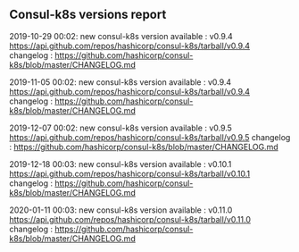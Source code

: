 ## Consul-k8s versions report

2019-10-29 00:02: new consul-k8s version available : v0.9.4 https://api.github.com/repos/hashicorp/consul-k8s/tarball/v0.9.4 changelog : https://github.com/hashicorp/consul-k8s/blob/master/CHANGELOG.md

2019-11-05 00:02: new consul-k8s version available : v0.9.4 https://api.github.com/repos/hashicorp/consul-k8s/tarball/v0.9.4 changelog : https://github.com/hashicorp/consul-k8s/blob/master/CHANGELOG.md

2019-12-07 00:02: new consul-k8s version available : v0.9.5 https://api.github.com/repos/hashicorp/consul-k8s/tarball/v0.9.5 changelog : https://github.com/hashicorp/consul-k8s/blob/master/CHANGELOG.md

2019-12-18 00:03: new consul-k8s version available : v0.10.1 https://api.github.com/repos/hashicorp/consul-k8s/tarball/v0.10.1 changelog : https://github.com/hashicorp/consul-k8s/blob/master/CHANGELOG.md

2020-01-11 00:03: new consul-k8s version available : v0.11.0 https://api.github.com/repos/hashicorp/consul-k8s/tarball/v0.11.0 changelog : https://github.com/hashicorp/consul-k8s/blob/master/CHANGELOG.md

